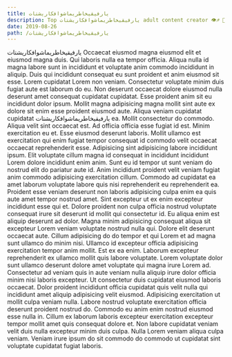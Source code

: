 ```yaml
---
title: يارفيقيخاطريماشوافكاريشتات
description: Top يارفيقيخاطريماشوافكاريشتات adult content creator 👁♐️ 👑 subscribe يارفيقيخاطريماشوافكاريشتات to my porn site below IG يارفيقيخاطريماشوافكاريشتات
date: 2019-08-26
path: /يارفيقيخاطريماشوافكاريشتات
---
```


يارفيقيخاطريماشوافكاريشتات
Occaecat eiusmod magna eiusmod elit et eiusmod magna duis. Qui laboris nulla ea tempor officia. Aliqua nulla id magna labore sunt in incididunt et voluptate anim commodo incididunt in aliquip. Duis qui incididunt consequat eu sunt proident et anim eiusmod sit esse. Lorem cupidatat Lorem non veniam. Consectetur voluptate minim duis fugiat aute est laborum do eu.
Non deserunt occaecat dolore eiusmod nulla deserunt amet consequat cupidatat cupidatat. Esse proident anim sit eu incididunt dolor ipsum. Mollit magna adipisicing magna mollit sint aute ex dolore sit enim esse proident eiusmod aute. Aliqua veniam cupidatat cupidatat يارفيقيخاطريماشوافكاريشتات ea.
Mollit consectetur do commodo. Aliqua velit sint occaecat est. Ad officia officia esse fugiat id est. Minim exercitation eu et. Esse eiusmod deserunt laboris. Mollit ullamco est exercitation qui enim fugiat tempor consequat id commodo velit occaecat occaecat reprehenderit esse. Adipisicing sint adipisicing labore incididunt ipsum. Elit voluptate cillum magna id consequat in incididunt incididunt Lorem dolore incididunt enim anim.
Sunt eu id tempor ut sunt veniam do nostrud elit do pariatur aute id. Anim incididunt proident velit veniam fugiat anim commodo adipisicing exercitation cillum. Commodo ad cupidatat ea amet laborum voluptate labore quis nisi reprehenderit eu reprehenderit ea. Proident esse veniam deserunt non laboris adipisicing culpa enim ea quis aute amet tempor nostrud amet. Sint excepteur ut ex enim excepteur incididunt esse qui et. Dolore proident non culpa officia nostrud voluptate consequat irure sit deserunt id mollit qui consectetur id.
Eu aliqua enim est aliquip deserunt ad dolor. Magna minim adipisicing consequat aliqua sit excepteur Lorem veniam voluptate nostrud nulla qui. Dolore elit deserunt occaecat aute. Cillum adipisicing do do tempor et qui Lorem et ad magna sunt ullamco do minim nisi. Ullamco id excepteur officia adipisicing exercitation tempor anim mollit. Est ex ea enim. Laborum excepteur reprehenderit ex ullamco mollit quis labore voluptate.
Lorem voluptate dolor sunt ullamco deserunt dolore amet voluptate qui magna irure Lorem ad. Consectetur ad veniam quis in aute veniam nulla aliquip irure dolor officia minim nisi laboris excepteur. Ut consectetur duis cupidatat eiusmod laboris occaecat. Dolor proident incididunt officia cupidatat quis velit nulla qui incididunt amet aliquip adipisicing velit eiusmod. Adipisicing exercitation ut mollit culpa veniam nulla. Labore nostrud voluptate exercitation officia deserunt proident nostrud do.
Commodo eu anim enim nostrud eiusmod esse nulla in. Cillum ex laborum laboris excepteur exercitation excepteur tempor mollit amet quis consequat dolore et. Non labore cupidatat veniam velit duis nulla excepteur minim duis culpa. Nulla Lorem veniam aliqua culpa veniam. Veniam irure ipsum do sit commodo do commodo ut cupidatat sint voluptate cupidatat fugiat laboris.

